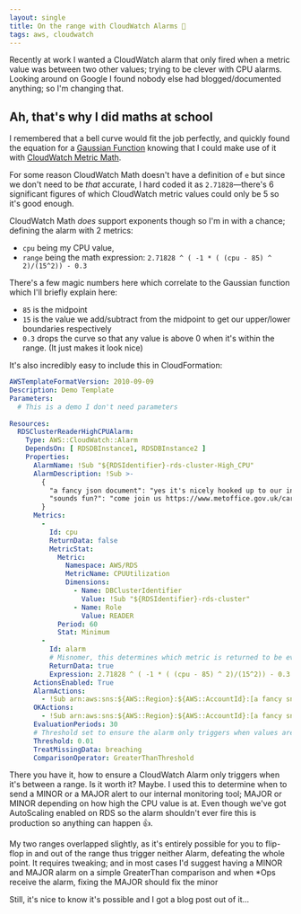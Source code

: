 ```yaml
---
layout: single
title: On the range with CloudWatch Alarms 🚨
tags: aws, cloudwatch
---
```


Recently at work I wanted a CloudWatch alarm that only fired when a metric value was between two other values; trying to be clever with CPU alarms.
Looking around on Google I found nobody else had blogged/documented anything; so I'm changing that.

## Ah, that's why I did maths at school

I remembered that a bell curve would fit the job perfectly, and quickly found the equation for a [Gaussian Function](https://en.wikipedia.org/wiki/Gaussian_function) knowing that I could make use of it with [CloudWatch Metric Math](https://docs.aws.amazon.com/AmazonCloudWatch/latest/monitoring/using-metric-math.html).

For some reason CloudWatch Math doesn't have a definition of `e` but since we don't need to be _that_ accurate, I hard coded it as `2.71828`—there's 6 significant figures of which CloudWatch metric values could only be 5 so it's good enough.

CloudWatch Math _does_ support exponents though so I'm in with a chance; defining the alarm with 2 metrics:

* `cpu` being my CPU value,
* `range` being the math expression: `2.71828 ^ ( -1 * ( (cpu - 85) ^ 2)/(15^2)) - 0.3`

There's a few magic numbers here which correlate to the Gaussian function which I'll briefly explain here:

* `85` is the midpoint
* `15` is the value we add/subtract from the midpoint to get our upper/lower boundaries respectively
* `0.3` drops the curve so that any value is above 0 when it's within the range. (It just makes it look nice)

It's also incredibly easy to include this in CloudFormation:

```yaml
AWSTemplateFormatVersion: 2010-09-09
Description: Demo Template
Parameters:
  # This is a demo I don't need parameters
  
Resources:
  RDSClusterReaderHighCPUAlarm:
    Type: AWS::CloudWatch::Alarm
    DependsOn: [ RDSDBInstance1, RDSDBInstance2 ]
    Properties:
      AlarmName: !Sub "${RDSIdentifier}-rds-cluster-High_CPU"
      AlarmDescription: !Sub >-
        {
          "a fancy json document": "yes it's nicely hooked up to our internal tools",
          "sounds fun?": "come join us https://www.metoffice.gov.uk/careers"
        }
      Metrics:
        -
          Id: cpu
          ReturnData: false
          MetricStat:
            Metric:
              Namespace: AWS/RDS
              MetricName: CPUUtilization
              Dimensions:
                - Name: DBClusterIdentifier
                  Value: !Sub "${RDSIdentifier}-rds-cluster"
                - Name: Role
                  Value: READER
            Period: 60
            Stat: Minimum
        -
          Id: alarm
          # Misnomer, this determines which metric is returned to be evaluated against the threshold
          ReturnData: true
          Expression: 2.71828 ^ ( -1 * ( (cpu - 85) ^ 2)/(15^2)) - 0.3
      ActionsEnabled: True
      AlarmActions:
        - !Sub arn:aws:sns:${AWS::Region}:${AWS::AccountId}:[a fancy sns topic]
      OKActions:
        - !Sub arn:aws:sns:${AWS::Region}:${AWS::AccountId}:[a fancy sns topic]
      EvaluationPeriods: 30
      # Threshold set to ensure the alarm only triggers when values are between the appropriate values
      Threshold: 0.01
      TreatMissingData: breaching
      ComparisonOperator: GreaterThanThreshold

```

There you have it, how to ensure a CloudWatch Alarm only triggers when it's between a range. 
Is it worth it? Maybe.
I used this to determine when to send a MINOR or a MAJOR alert to our internal monitoring tool; MAJOR or MINOR depending on how high the CPU value is at.
Even though we've got AutoScaling enabled on RDS so the alarm shouldn't ever fire this is production so anything can happen 👍.

My two ranges overlapped slightly, as it's entirely possible for you to flip-flop in and out of the range thus trigger neither Alarm, defeating the whole point.
It requires tweaking; and in most cases I'd suggest having a MINOR and MAJOR alarm on a simple GreaterThan comparison and when *Ops receive the alarm, fixing the MAJOR should fix the minor

Still, it's nice to know it's possible and I got a blog post out of it...
